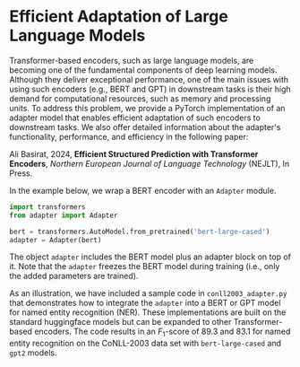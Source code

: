 # Efficient Adaptation of Large Language Models

Transformer-based encoders, such as large language models, are becoming one of the fundamental components of deep learning models. Although they deliver exceptional performance, one of the main issues with using such encoders (e.g., BERT and GPT) in downstream tasks is their high demand for computational resources, such as memory and processing units. To address this problem, we provide a PyTorch implementation of an adapter model that enables efficient adaptation of such encoders to downstream tasks. We also offer detailed information about the adapter's functionality, performance, and efficiency in the following paper:

Ali Basirat, 2024, **Efficient Structured Prediction with Transformer Encoders**, *Northern European Journal of Language Technology* (NEJLT), In Press.

In the example below, we wrap a BERT encoder with an `Adapter` module.
```python
import transformers
from adapter import Adapter

bert = transformers.AutoModel.from_pretrained('bert-large-cased')
adapter = Adapter(bert)
```
The object `adapter` includes the BERT model plus an adapter block on top of it. Note that the `adapter` freezes the BERT model during training (i.e., only the added parameters are trained). 

As an illustration, we have included a sample code in `conll2003_adapter.py` that demonstrates how to integrate the `adapter` into a BERT or GPT model for named entity recognition (NER). These implementations are built on the standard huggingface models but can be expanded to other Transformer-based encoders. The code results in an $F_1$-score of $89.3$ and $83.1$ for named entity recognition on the CoNLL-2003 data set with `bert-large-cased` and `gpt2` models.  



